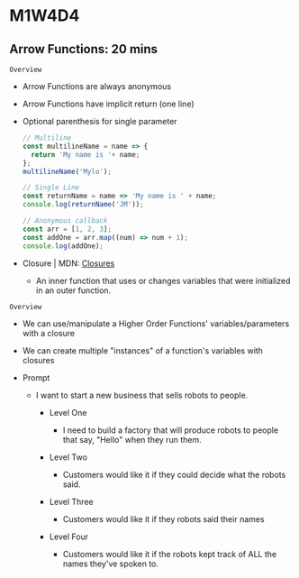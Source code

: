 # M1W4D4

## Arrow Functions: 20 mins

`Overview`

- Arrow Functions are always anonymous
- Arrow Functions have implicit return (one line)
- Optional parenthesis for single parameter

  ```js
  // Multiline
  const multilineName = name => {
    return 'My name is '+ name;
  };
  multilineName('Mylo');
  
  // Single Line
  const returnName = name => 'My name is ' + name;
  console.log(returnName('JM'));

  // Anonymous callback
  const arr = [1, 2, 3];
  const addOne = arr.map((num) => num + 1);
  console.log(addOne);
  ```

- Closure | MDN: [Closures]
  - An inner function that uses or changes variables that were initialized\
  in an outer function.

`Overview`

- We can use/manipulate a Higher Order Functions' variables/parameters with a closure
- We can create multiple "instances" of a function's variables with closures

- Prompt

  - I want to start a new business that sells robots to people.

    - Level One
      - I need to build a factory that will produce robots to people that say, "Hello" when they run them.

    - Level Two
      - Customers would like it if they could decide what the robots said.

    - Level Three
      - Customers would like it if they robots said their names

    - Level Four
      - Customers would like it if the robots kept track of ALL the names they've spoken to.

[Closures]: https://developer.mozilla.org/en-US/docs/Web/JavaScript/Closures

<!-- ```js
const factory = function (voiceChip) {
  console.log("Booting up factory...");
  console.log("Creating a new empty array...");
  let names = [];
  console.log("Returning a new robot that says " + voiceChip + "...");
  return function robot(name) {
    console.log("Booting up " + voiceChip + " robot...");
    console.log("Adding " + name + " to names...");
    names.push(name);
    console.log("Returning the correct phrase...");
    return voiceChip + " " + names.join(" and ");
  };
};

const hiBot = factory("Hello");
console.log("---Done---");
const byeBot = factory("Goodbye");
console.log("---Done---");

console.log("This is the return of hiBot: ", hiBot); // function
console.log("---Done---");
console.log("This is the return of byeBot: ", byeBot); // function
console.log("---Done---");

console.log(hiBot("Mylo"));
console.log("---Done---");
console.log(hiBot("JM"));
console.log("---Done---");

console.log(byeBot("JM"));
console.log("---Done---");
console.log(byeBot("Mylo"));
console.log("---Done---");
``` -->
